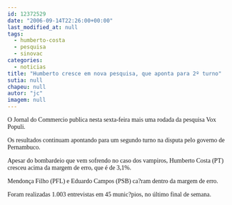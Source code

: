 ```yaml
---
id: 12372529
date: "2006-09-14T22:26:00+00:00"
last_modified_at: null
tags:
  - humberto-costa
  - pesquisa
  - sinovac
categories:
  - noticias
title: "Humberto cresce em nova pesquisa, que aponta para 2º turno"
sutia: null
chapeu: null
autor: "jc"
imagem: null
---
```

<p><span style="font-family: Verdana;">O Jornal do Commercio publica nesta sexta-feira mais uma rodada da pesquisa Vox Populi.</span></p>
<p><span style="font-family: Verdana;">Os resultados continuam apontando para um segundo turno na disputa pelo governo de Pernambuco.</span></p>
<p><span style="font-family: Verdana;">Apesar do bombardeio que vem sofrendo no caso dos vampiros, Humberto Costa (PT) cresceu acima da margem de erro, que &eacute; de 3,1%.</span></p>
<p><span style="font-family: Verdana;">Mendon&ccedil;a Filho (PFL) e Eduardo Campos (PSB) ca?ram dentro da margem de erro.</span></p>
<p><span style="font-family: Verdana;">Foram realizadas 1.003 entrevistas em 45 munic?pios, no &uacute;ltimo final de semana.</span></p>
